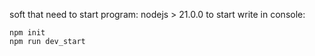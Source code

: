 soft that need to start program: nodejs > 21.0.0
to start write in console:
```shell
npm init
npm run dev_start
```
